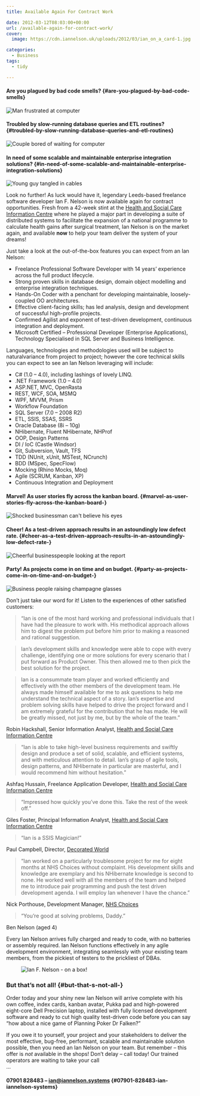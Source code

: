 ```yaml
---
title: Available Again For Contract Work

date: 2012-03-12T08:03:00+00:00
url: /available-again-for-contract-work/
cover: 
  image: https://cdn.iannelson.uk/uploads/2012/03/ian_on_a_card-1.jpg

categories:
  - Business
tags:
  - tidy

---
```

#### Are you plagued by bad code smells? {#are-you-plagued-by-bad-code-smells}<figure class="kg-card kg-image-card">

<img decoding="async" src="https://cdn.iannelson.uk/uploads/2023/08/iStock_000018608645XSmall.jpg" class="kg-image" alt="Man frustrated at computer" loading="lazy" /> </figure> 

#### Troubled by slow-running database queries and ETL routines? {#troubled-by-slow-running-database-queries-and-etl-routines}<figure class="kg-card kg-image-card">

<img decoding="async" src="https://cdn.iannelson.uk/uploads/2023/08/iStock_000001963185XSmall.jpg" class="kg-image" alt="Couple bored of waiting for computer" loading="lazy" /> </figure> 

#### In need of some scalable and maintainable enterprise integration solutions? {#in-need-of-some-scalable-and-maintainable-enterprise-integration-solutions}<figure class="kg-card kg-image-card">

<img decoding="async" src="https://cdn.iannelson.uk/uploads/2023/08/iStock_000006701987XSmall.jpg" class="kg-image" alt="Young guy tangled in cables" loading="lazy" /> </figure> 

Look no further! As luck would have it, legendary Leeds-based freelance software developer Ian F. Nelson is now available again for contract opportunities. Fresh from a 42-week stint at the [Health and Social Care Information Centre][1] where he played a major part in developing a suite of distributed systems to facilitate the expansion of a national programme to calculate health gains after surgical treatment, Ian Nelson is on the market again, and available **now** to help your team deliver the system of your dreams!

Just take a look at the out-of-the-box features you can expect from an Ian Nelson:

  * Freelance Professional Software Developer with 14 years’ experience across the full product lifecycle.
  * Strong proven skills in database design, domain object modelling and enterprise integration techniques.
  * Hands-On Coder with a penchant for developing maintainable, loosely-coupled OO architectures.
  * Effective client-facing skills; has led analysis, design and development of successful high-profile projects.
  * Confirmed Agilist and exponent of test-driven development, continuous integration and deployment.
  * Microsoft Certified &#8211; Professional Developer (Enterprise Applications), Technology Specialised in SQL Server and Business Intelligence.

Languages, technologies and methodologies used will be subject to naturalvariance from project to project; however the core technical skills you can expect to see an Ian Nelson leveraging will include:

  * C# (1.0 &#8211; 4.0), including lashings of lovely LINQ.
  * .NET Framework (1.0 &#8211; 4.0)
  * ASP.NET, MVC, OpenRasta
  * REST, WCF, SOA, MSMQ
  * WPF, MVVM, Prism
  * Workflow Foundation
  * SQL Server (7.0 &#8211; 2008 R2)
  * ETL, SSIS, SSAS, SSRS
  * Oracle Database (8i &#8211; 10g)
  * NHibernate, Fluent NHibernate, NHProf
  * OOP, Design Patterns
  * DI / IoC (Castle Windsor)
  * Git, Subversion, Vault, TFS
  * TDD (NUnit, xUnit, MSTest, NCrunch)
  * BDD (MSpec, SpecFlow)
  * Mocking (Rhino Mocks, Moq)
  * Agile (SCRUM, Kanban, XP)
  * Continuous Integration and Deployment

#### Marvel! As user stories fly across the kanban board. {#marvel-as-user-stories-fly-across-the-kanban-board-}<figure class="kg-card kg-image-card">

<img decoding="async" src="https://cdn.iannelson.uk/uploads/2023/08/iStock_000012193457XSmall.jpg" class="kg-image" alt="Shocked businessman can't believe his eyes" loading="lazy" /> </figure> 

#### Cheer! As a test-driven approach results in an astoundingly low defect rate. {#cheer-as-a-test-driven-approach-results-in-an-astoundingly-low-defect-rate-}<figure class="kg-card kg-image-card">

<img decoding="async" src="https://cdn.iannelson.uk/uploads/2023/08/iStock_000017462623XSmall.jpg" class="kg-image" alt="Cheerful businesspeople looking at the report" loading="lazy" /> </figure> 

#### Party! As projects come in on time and on budget. {#party-as-projects-come-in-on-time-and-on-budget-}<figure class="kg-card kg-image-card">

<img decoding="async" src="https://cdn.iannelson.uk/uploads/2023/08/iStock_000012308930XSmall.jpg" class="kg-image" alt="Business people raising champagne glasses" loading="lazy" /> </figure> 

Don’t just take our word for it! Listen to the experiences of other satisfied customers:

> &#8220;Ian is one of the most hard working and professional individuals that I have had the pleasure to work with. His methodical approach allows him to digest the problem put before him prior to making a reasoned and rational suggestion.

> Ian’s development skills and knowledge were able to cope with every challenge, identifying one or more solutions for every scenario that I put forward as Product Owner. This then allowed me to then pick the best solution for the project.

> Ian is a consummate team player and worked efficiently and effectively with the other members of the development team. He always made himself available for me to ask questions to help me understand the technical aspect of a story. Ian’s expertise and problem solving skills have helped to drive the project forward and I am extremely grateful for the contribution that he has made. He will be greatly missed, not just by me, but by the whole of the team.&#8221;

Robin Hackshall, Senior Information Analyst, [Health and Social Care Information Centre][1]

> &#8220;Ian is able to take high-level business requirements and swiftly design and produce a set of solid, scalable, and efficient systems, and with meticulous attention to detail. Ian’s grasp of agile tools, design patterns, and NHibernate in particular are masterful, and I would recommend him without hesitation.&#8221;

Ashfaq Hussain, Freelance Application Developer, [Health and Social Care Information Centre][1]

> &#8220;Impressed how quickly you’ve done this. Take the rest of the week off.&#8221;

Giles Foster, Principal Information Analyst, [Health and Social Care Information Centre][1]

> &#8220;Ian is a SSIS Magician!&#8221;

Paul Campbell, Director, [Decorated World][2]

> &#8220;Ian worked on a particularly troublesome project for me for eight months at NHS Choices without complaint. His development skills and knowledge are exemplary and his NHibernate knowledge is second to none. He worked well with all the members of the team and helped me to introduce pair programming and push the test driven development agenda. I will employ Ian whenever I have the chance.&#8221;

Nick Porthouse, Development Manager, [NHS Choices][3]

> &#8220;You’re good at solving problems, Daddy.&#8221;

Ben Nelson (aged 4)

Every Ian Nelson arrives fully charged and ready to code, with no batteries or assembly required. Ian Nelson functions effectively in any agile development environment, integrating seamlessly with your existing team members, from the pickiest of testers to the prickliest of DBAs.<figure class="kg-card kg-image-card">

<img decoding="async" src="https://cdn.iannelson.uk/uploads/2023/08/ian_on_a_card.jpg" class="kg-image" alt="Ian F. Nelson - on a box!" loading="lazy" /> </figure> 

### But that’s not all! {#but-that-s-not-all-}

Order today and your shiny new Ian Nelson will arrive complete with his own coffee, index cards, kanban avatar, Pukka pad and high-powered eight-core Dell Precision laptop, installed with fully licensed development software and ready to cut high quality test-driven code before you can say &#8220;how about a nice game of Planning Poker Dr Falken?&#8221;

If you owe it to yourself, your project and your stakeholders to deliver the most effective, bug-free, performant, scalable and maintainable solution possible, then you need an Ian Nelson on your team. But remember &#8211; this offer is _not_ available in the shops! Don’t delay &#8211; call today! Our trained operators are waiting to take your call  
&#8230;

#### 07901 828483 &#8211; <a>ian@iannelson.systems</a> {#07901-828483-ian-iannelson-systems}

 [1]: http://www.ic.nhs.uk/
 [2]: http://www.decoratedworld.co.uk/
 [3]: http://www.nhs.uk